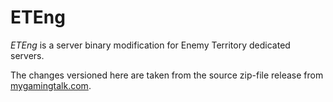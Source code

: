 # ETEng

*ETEng* is a server binary modification for Enemy Territory dedicated servers.

The changes versioned here are taken from the source zip-file release from [mygamingtalk.com](http://mygamingtalk.com/).
